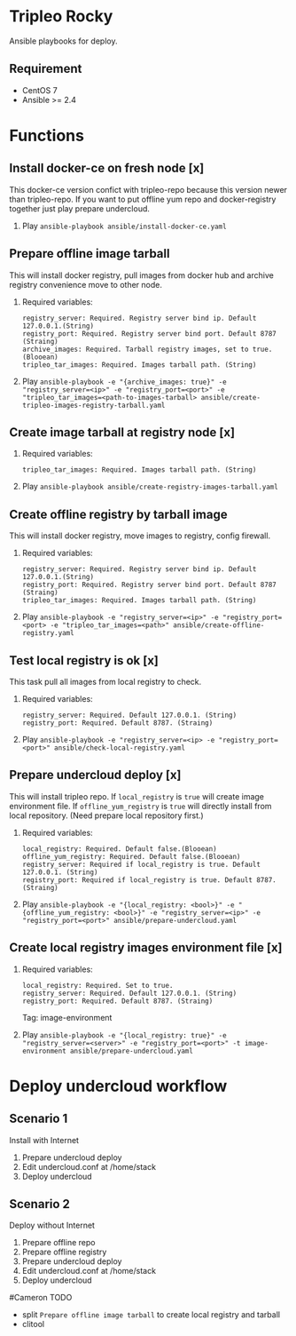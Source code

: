 # Tripleo Rocky
Ansible playbooks for deploy.

## Requirement
* CentOS 7
* Ansible >= 2.4

# Functions

## Install docker-ce on fresh node [x]
This docker-ce version confict with tripleo-repo because this version newer
than tripleo-repo. If you want to put offline yum repo and docker-registry
together just play prepare undercloud.

1. Play
`ansible-playbook ansible/install-docker-ce.yaml`

## Prepare offline image tarball
This will install docker registry, pull images from docker hub and archive
registry convenience move to other node.

1. Required variables:
   ```
   registry_server: Required. Registry server bind ip. Default 127.0.0.1.(String)
   registry_port: Required. Registry server bind port. Default 8787 (Straing)
   archive_images: Required. Tarball registry images, set to true. (Blooean)
   tripleo_tar_images: Required. Images tarball path. (String)

   ```
2. Play 
`ansible-playbook -e "{archive_images: true}" -e "registry_server=<ip>" -e "registry_port=<port>" -e "tripleo_tar_images=<path-to-images-tarball> ansible/create-tripleo-images-registry-tarball.yaml`

## Create image tarball at registry node [x]
1. Required variables:
   ```
   tripleo_tar_images: Required. Images tarball path. (String)

   ```
2. Play
`ansible-playbook ansible/create-registry-images-tarball.yaml`

## Create offline registry by tarball image
This will install docker registry, move images to registry, config firewall.

1. Required variables:
   ```
   registry_server: Required. Registry server bind ip. Default 127.0.0.1.(String)
   registry_port: Required. Registry server bind port. Default 8787 (Straing)
   tripleo_tar_images: Required. Images tarball path. (String)

   ```
2. Play
`ansible-playbook -e "registry_server=<ip>" -e "registry_port=<port> -e "tripleo_tar_images=<path>" ansible/create-offline-registry.yaml`

## Test local registry is ok [x]
This task pull all images from local registry to check.

1. Required variables:
   ```
   registry_server: Required. Default 127.0.0.1. (String)
   registry_port: Required. Default 8787. (Straing)
   ```
2. Play
`ansible-playbook -e "registry_server=<ip> -e "registry_port=<port>" ansible/check-local-registry.yaml`

## Prepare undercloud deploy [x]
This will install tripleo repo. If `local_registry` is `true` will create
image environment file. If `offline_yum_registry` is `true` will directly
install from local repository. (Need prepare local repository first.)

1. Required variables:
   ```
   local_registry: Required. Default false.(Blooean)
   offline_yum_registry: Required. Default false.(Blooean)
   registry_server: Required if local_registry is true. Default 127.0.0.1. (String)
   registry_port: Required if local_registry is true. Default 8787. (Straing)
   ```
2. Play
`ansible-playbook -e "{local_registry: <bool>}" -e "{offline_yum_registry: <bool>}" -e "registry_server=<ip>" -e "registry_port=<port>" ansible/prepare-undercloud.yaml`

## Create local registry images environment file [x]
1. Required variables:
   ```
   local_registry: Required. Set to true.
   registry_server: Required. Default 127.0.0.1. (String)
   registry_port: Required. Default 8787. (Straing)
   ```
   Tag: image-environment

2. Play
`ansible-playbook -e "{local_registry: true}" -e "registry_server=<server>" -e "registry_port=<port>" -t image-environment ansible/prepare-undercloud.yaml`

# Deploy undercloud workflow
## Scenario 1
Install with Internet
1. Prepare undercloud deploy
2. Edit undercloud.conf at /home/stack
3. Deploy undercloud

## Scenario 2
Deploy without Internet
1. Prepare offline repo
2. Prepare offline registry
3. Prepare undercloud deploy
4. Edit undercloud.conf at /home/stack
5. Deploy undercloud

#Cameron TODO
- split  `Prepare offline image tarball` to create local registry and tarball
- clitool
